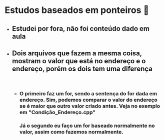 # Estudos baseados em ponteiros 🔎

* ## Estudei por fora, não foi conteúdo dado em aula

* ## Dois arquivos que fazem a mesma coisa, mostram o valor que está no endereço e o endereço, porém os dois tem uma diferença
  
  <br>

  <ul>
  
    <li>
        <h3>
            O primeiro faz um for, sendo a sentença do for dada em endereço. Sim, podemos comparar o valor do endereço se é maior que outro valor criado antes. Veja no exemplo em "Condição_Endereço.cpp"
        </h3>
        <h3>
            Já o segundo eu faço um for baseado normalmente no valor, assim como fazemos normalmente.
        </h3>
    </li>
  </ul>
